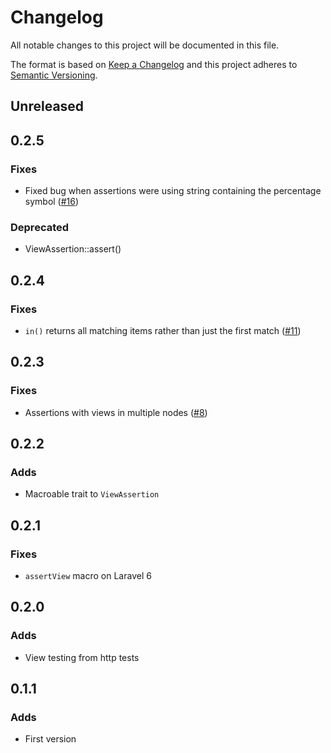 # Changelog
All notable changes to this project will be documented in this file.

The format is based on [Keep a Changelog](http://keepachangelog.com/)
and this project adheres to [Semantic Versioning](http://semver.org/).

## Unreleased

## 0.2.5
### Fixes
- Fixed bug when assertions were using string containing the percentage symbol ([#16](https://github.com/nunomaduro/laravel-mojito/pull/16))

### Deprecated
- ViewAssertion::assert()

## 0.2.4
### Fixes
- `in()` returns all matching items rather than just the first match ([#11](https://github.com/nunomaduro/laravel-mojito/pull/11))

## 0.2.3
### Fixes
- Assertions with views in multiple nodes ([#8](https://github.com/nunomaduro/laravel-mojito/pull/8))

## 0.2.2
### Adds
- Macroable trait to `ViewAssertion`

## 0.2.1
### Fixes
- `assertView` macro on Laravel 6

## 0.2.0
### Adds
- View testing from http tests

## 0.1.1
### Adds
- First version
